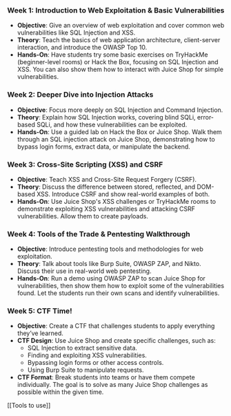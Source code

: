 ### **Week 1: Introduction to Web Exploitation & Basic Vulnerabilities**

- **Objective**: Give an overview of web exploitation and cover common web vulnerabilities like SQL Injection and XSS.
- **Theory**: Teach the basics of web application architecture, client-server interaction, and introduce the OWASP Top 10.
- **Hands-On**: Have students try some basic exercises on TryHackMe (beginner-level rooms) or Hack the Box, focusing on SQL Injection and XSS. You can also show them how to interact with Juice Shop for simple vulnerabilities.

### **Week 2: Deeper Dive into Injection Attacks**

- **Objective**: Focus more deeply on SQL Injection and Command Injection.
- **Theory**: Explain how SQL Injection works, covering blind SQLi, error-based SQLi, and how these vulnerabilities can be exploited.
- **Hands-On**: Use a guided lab on Hack the Box or Juice Shop. Walk them through an SQL injection attack on Juice Shop, demonstrating how to bypass login forms, extract data, or manipulate the backend.

### **Week 3: Cross-Site Scripting (XSS) and CSRF**

- **Objective**: Teach XSS and Cross-Site Request Forgery (CSRF).
- **Theory**: Discuss the difference between stored, reflected, and DOM-based XSS. Introduce CSRF and show real-world examples of both.
- **Hands-On**: Use Juice Shop's XSS challenges or TryHackMe rooms to demonstrate exploiting XSS vulnerabilities and attacking CSRF vulnerabilities. Allow them to create payloads.

### **Week 4: Tools of the Trade & Pentesting Walkthrough**

- **Objective**: Introduce pentesting tools and methodologies for web exploitation.
- **Theory**: Talk about tools like Burp Suite, OWASP ZAP, and Nikto. Discuss their use in real-world web pentesting.
- **Hands-On**: Run a demo using OWASP ZAP to scan Juice Shop for vulnerabilities, then show them how to exploit some of the vulnerabilities found. Let the students run their own scans and identify vulnerabilities.

### **Week 5: CTF Time!**

- **Objective**: Create a CTF that challenges students to apply everything they’ve learned.
- **CTF Design**: Use Juice Shop and create specific challenges, such as:
    - SQL Injection to extract sensitive data.
    - Finding and exploiting XSS vulnerabilities.
    - Bypassing login forms or other access controls.
    - Using Burp Suite to manipulate requests.
- **CTF Format**: Break students into teams or have them compete individually. The goal is to solve as many Juice Shop challenges as possible within the given time.

[[Tools to use]]